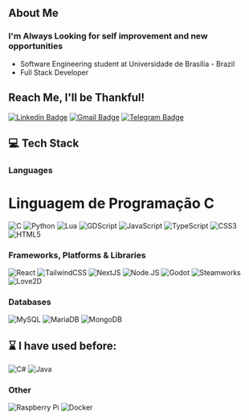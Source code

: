 
<!--
**PhilipeSousa/PhilipeSousa** is a ✨ _special_ ✨ repository because its `README.md` (this file) appears on your GitHub profile.

Here are some ideas to get you started:

- 🔭 I’m currently working on ...
- 🌱 I’m currently learning ...
- 👯 I’m looking to collaborate on ...
- 🤔 I’m looking for help with ...
- 💬 Ask me about ...
- 📫 How to reach me: ...
- 😄 Pronouns: ...
- ⚡ Fun fact: ...
-->

## About Me

### I'm Always Looking for self improvement and new opportunities 

- Software Engineering student at Universidade de Brasília - Brazil
- Full Stack Developer

## Reach Me, I'll be Thankful!

[![Linkedin Badge](https://img.shields.io/badge/-philipebarros-blue?style=for-the-badge&logo=Linkedin&logoColor=white&link=https://www.linkedin.com/in/philipe-barros-421932323/)](https://www.linkedin.com/in/philipe-barros-421932323/)
[![Gmail Badge](https://img.shields.io/badge/-barrosphilipe07@gmail.com-c14438?style=for-the-badge&logo=Gmail&logoColor=white&link=mailto:barrosphilipe07@gmail.com)](mailto:barrosphilipe07@gmail.com)
[![Telegram Badge](https://img.shields.io/badge/-philipebarros-blue?style=for-the-badge&logo=Telegram&logoColor=white&link=https://t.me/philipebarros)](https://t.me/PhilipeBarrosDhs)


## 💻 Tech Stack

### Languages
# Linguagem de Programação C

![C](https://img.shields.io/badge/C-%2300599C.svg?style=flat&logo=c&logoColor=white)
![Python](https://img.shields.io/badge/Python-%233776AB?style=flat&logo=python&logoColor=white)
![Lua](https://img.shields.io/badge/Lua-%232C2D72.svg?style=flat&logo=lua&logoColor=white)
![GDScript](https://img.shields.io/badge/GDScript-%2333B5E8.svg?style=flat&logo=godot&logoColor=white)
![JavaScript](https://img.shields.io/badge/JavaScript-%23F7DF1E.svg?style=flat&logo=javascript&logoColor=white)
![TypeScript](https://img.shields.io/badge/TypeScript-%23007ACC.svg?style=flat&logo=typescript&logoColor=white)
![CSS3](https://img.shields.io/badge/CSS3-%231572B6.svg?style=flat&logo=css3&logoColor=white)
![HTML5](https://img.shields.io/badge/HTML5-%23E34F26.svg?style=flat&logo=html5&logoColor=white)

### Frameworks, Platforms & Libraries

![React](https://img.shields.io/badge/React-%2361DAFB.svg?style=flat&logo=react&logoColor=black)
![TailwindCSS](https://img.shields.io/badge/TailwindCSS-%2338B2AC.svg?style=flat&logo=tailwind-css&logoColor=white)
![NextJS](https://img.shields.io/badge/NextJS-000000?style=flat&logo=next.js&logoColor=white)
![Node.JS](https://img.shields.io/badge/Node.js-43853D?style=flat&logo=node.js&logoColor=white)
![Godot](https://img.shields.io/badge/Godot-%23478CBF?style=flat&logo=godotengine&logoColor=white)
![Steamworks](https://img.shields.io/badge/Steamworks-%23000000.svg?style=flat&logo=steam&logoColor=white)
![Love2D](https://img.shields.io/badge/LÖVE-%23FF4E00.svg?style=flat&logo=love&logoColor=white)


### Databases

![MySQL](https://img.shields.io/badge/MySQL-%2300f.svg?style=flat&logo=mysql&logoColor=white)
![MariaDB](https://img.shields.io/badge/MariaDB-003545?style=flat&logo=mariadb&logoColor=white)
![MongoDB](https://img.shields.io/badge/MongoDB-%2347A248.svg?style=flat&logo=mongodb&logoColor=white)



## ⌛ I have used before:

![C#](https://img.shields.io/badge/C%23-239120?style=flat&logo=c-sharp&logoColor=white)
![Java](https://img.shields.io/badge/Java-%23ED8B00.svg?style=flat&logo=java&logoColor=white)


### Other

![Raspberry Pi](https://img.shields.io/badge/-RaspberryPi-C51A4A?style=flat&logo=Raspberry-Pi&logoColor=white)
![Docker](https://img.shields.io/badge/Docker-%230db7ed.svg?style=flat&logo=docker&logoColor=white)

